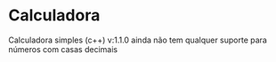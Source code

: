 # Calculadora
Calculadora simples (c++)
v:1.1.0 ainda não tem qualquer suporte para números com casas decimais
